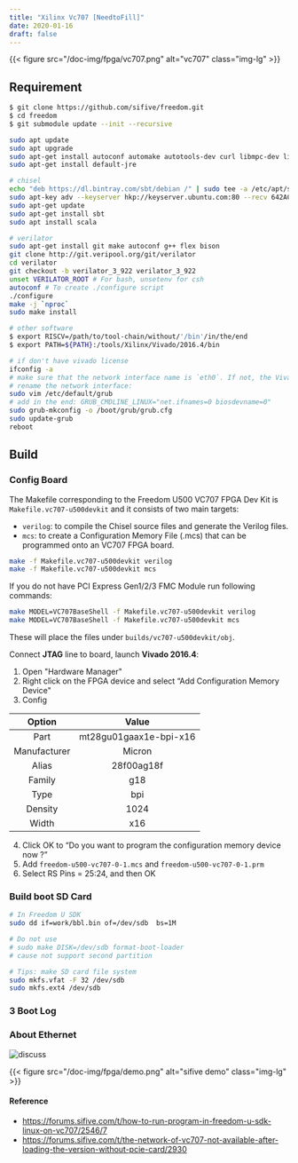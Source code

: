 ```yaml
---
title: "Xilinx Vc707 [NeedtoFill]"
date: 2020-01-16
draft: false
---
```

{{< figure src="/doc-img/fpga/vc707.png" alt="vc707" class="img-lg" >}}

## Requirement

```bash
$ git clone https://github.com/sifive/freedom.git
$ cd freedom
$ git submodule update --init --recursive

sudo apt update
sudo apt upgrade
sudo apt-get install autoconf automake autotools-dev curl libmpc-dev libmpfr-dev libgmp-dev libusb-1.0-0-dev gawk build-essential bison flex texinfo gperf libtool patchutils bc zlib1g-dev device-tree-compiler pkg-config libexpat-dev python wget
sudo apt-get install default-jre

# chisel
echo "deb https://dl.bintray.com/sbt/debian /" | sudo tee -a /etc/apt/sources.list.d/sbt.list
sudo apt-key adv --keyserver hkp://keyserver.ubuntu.com:80 --recv 642AC823
sudo apt-get update
sudo apt-get install sbt
sudo apt install scala

# verilator
sudo apt-get install git make autoconf g++ flex bison
git clone http://git.veripool.org/git/verilator
cd verilator
git checkout -b verilator_3_922 verilator_3_922
unset VERILATOR_ROOT # For bash, unsetenv for csh
autoconf # To create ./configure script
./configure
make -j `nproc`
sudo make install

# other software
$ export RISCV=/path/to/tool-chain/without/'/bin'/in/the/end
$ export PATH=${PATH}:/tools/Xilinx/Vivado/2016.4/bin

# if don't have vivado license
ifconfig -a
# make sure that the network interface name is `eth0`. If not, the Vivado cannot recognize the license from the NIC interface when it is similar to `enp0s25`. 
# rename the network interface:
sudo vim /etc/default/grub
# add in the end: GRUB_CMDLINE_LINUX="net.ifnames=0 biosdevname=0"
sudo grub-mkconfig -o /boot/grub/grub.cfg
sudo update-grub
reboot
```



## Build

### Config Board

The Makefile corresponding to the Freedom U500 VC707 FPGA Dev Kit is `Makefile.vc707-u500devkit` and it consists of two main targets:

- `verilog`: to compile the Chisel source files and generate the Verilog files.
- `mcs`: to create a Configuration Memory File (.mcs) that can be programmed
  onto an VC707 FPGA board.

```sh
make -f Makefile.vc707-u500devkit verilog
make -f Makefile.vc707-u500devkit mcs
```

If you do not have PCI Express Gen1/2/3 FMC Module run following commands:

```sh
make MODEL=VC707BaseShell -f Makefile.vc707-u500devkit verilog
make MODEL=VC707BaseShell -f Makefile.vc707-u500devkit mcs
```

These will place the files under `builds/vc707-u500devkit/obj`.

Connect **JTAG** line to board, launch **Vivado 2016.4**:

1. Open "Hardware Manager" 
2. Right click on the FPGA device and select “Add Configuration Memory Device" 
3. Config

|    Option    |         Value          |
| :----------: | :--------------------: |
|     Part     | mt28gu01gaax1e-bpi-x16 |
| Manufacturer |         Micron         |
|    Alias     |       28f00ag18f       |
|    Family    |          g18           |
|     Type     |          bpi           |
|   Density    |          1024          |
|    Width     |          x16           |

4. Click OK to “Do you want to program the configuration memory device now ?”
5. Add `freedom-u500-vc707-0-1.mcs` and `freedom-u500-vc707-0-1.prm`
6. Select RS Pins = 25:24, and then OK



### Build boot SD Card

```bash
# In Freedom U SDK
sudo dd if=work/bbl.bin of=/dev/sdb  bs=1M 

# Do not use 
# sudo make DISK=/dev/sdb format-boot-loader 
# cause not support second partition

# Tips: make SD card file system
sudo mkfs.vfat -F 32 /dev/sdb
sudo mkfs.ext4 /dev/sdb 
```



### 3 Boot Log



### About Ethernet

![discuss](/doc-img/fpga/discuss.png)

{{< figure src="/doc-img/fpga/demo.png" alt="sifive demo" class="img-lg" >}}


#### Reference
* https://forums.sifive.com/t/how-to-run-program-in-freedom-u-sdk-linux-on-vc707/2546/7
* https://forums.sifive.com/t/the-network-of-vc707-not-available-after-loading-the-version-without-pcie-card/2930